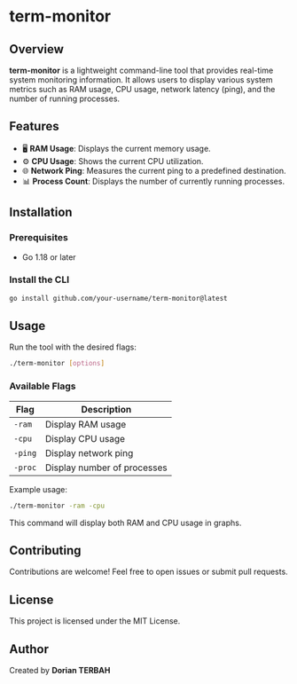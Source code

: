 # term-monitor

## Overview

**term-monitor** is a lightweight command-line tool that provides real-time system monitoring information. It allows users to display various system metrics such as RAM usage, CPU usage, network latency (ping), and the number of running processes.

## Features

- 🖥️ **RAM Usage**: Displays the current memory usage.
- ⚙️ **CPU Usage**: Shows the current CPU utilization.
- 🌐 **Network Ping**: Measures the current ping to a predefined destination.
- 📊 **Process Count**: Displays the number of currently running processes.

## Installation

### Prerequisites

- Go 1.18 or later

### Install the CLI

```sh
go install github.com/your-username/term-monitor@latest
```

## Usage

Run the tool with the desired flags:

```sh
./term-monitor [options]
```

### Available Flags

| Flag    | Description                 |
| ------- | --------------------------- |
| `-ram`  | Display RAM usage           |
| `-cpu`  | Display CPU usage           |
| `-ping` | Display network ping        |
| `-proc` | Display number of processes |

Example usage:

```sh
./term-monitor -ram -cpu
```

This command will display both RAM and CPU usage in graphs.

## Contributing

Contributions are welcome! Feel free to open issues or submit pull requests.

## License

This project is licensed under the MIT License.

## Author

Created by **Dorian TERBAH**

